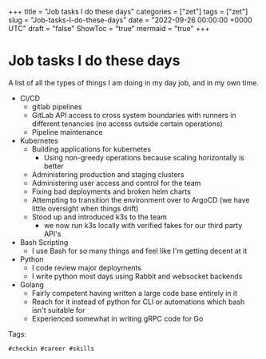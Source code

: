 +++
title = "Job tasks I do these days"
categories = ["zet"]
tags = ["zet"]
slug = "Job-tasks-I-do-these-days"
date = "2022-09-26 00:00:00 +0000 UTC"
draft = "false"
ShowToc = "true"
mermaid = "true"
+++

# Job tasks I do these days

A list of all the types of things I am doing in my day job, and in my own time.

- CI/CD
  - gitlab pipelines
  - GitLab API access to cross system boundaries with runners in different tenancies (no access
    outside certain operations)
  - Pipeline maintenance 
- Kubernetes
  - Building applications for kubernetes
    - Using non-greedy operations because scaling horizontally is better
  - Administering production and staging clusters
  - Administering user access and control for the team
  - Fixing bad deployments and broken helm charts
  - Attempting to transition the environment over to ArgoCD (we have little oversight when things
    drift)
  - Stood up and introduced k3s to the team
    - we now run k3s locally with verified fakes for our third party API's
- Bash Scripting
  - I use Bash for so many things and feel like I'm getting decent at it
- Python
  - I code review major deployments
  - I write python most days using Rabbit and websocket backends
- Golang
  - Fairly competent having written a large code base entirely in it
  - Reach for it instead of python for CLI or automations which bash isn't suitable for
  - Experienced somewhat in writing gRPC code for Go

Tags:

    #checkin #career #skills

